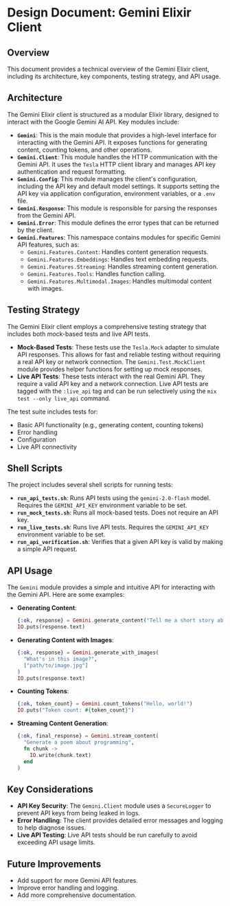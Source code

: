 # Design Document: Gemini Elixir Client

## Overview

This document provides a technical overview of the Gemini Elixir client, including its architecture, key components, testing strategy, and API usage.

## Architecture

The Gemini Elixir client is structured as a modular Elixir library, designed to interact with the Google Gemini AI API. Key modules include:

*   **`Gemini`**: This is the main module that provides a high-level interface for interacting with the Gemini API. It exposes functions for generating content, counting tokens, and other operations.
*   **`Gemini.Client`**: This module handles the HTTP communication with the Gemini API. It uses the `Tesla` HTTP client library and manages API key authentication and request formatting.
*   **`Gemini.Config`**: This module manages the client's configuration, including the API key and default model settings. It supports setting the API key via application configuration, environment variables, or a `.env` file.
*   **`Gemini.Response`**: This module is responsible for parsing the responses from the Gemini API.
*   **`Gemini.Error`**: This module defines the error types that can be returned by the client.
*   **`Gemini.Features`**: This namespace contains modules for specific Gemini API features, such as:
    *   `Gemini.Features.Content`: Handles content generation requests.
    *   `Gemini.Features.Embeddings`: Handles text embedding requests.
    *   `Gemini.Features.Streaming`: Handles streaming content generation.
    *   `Gemini.Features.Tools`: Handles function calling.
    *   `Gemini.Features.Multimodal.Images`: Handles multimodal content with images.

## Testing Strategy

The Gemini Elixir client employs a comprehensive testing strategy that includes both mock-based tests and live API tests.

*   **Mock-Based Tests**: These tests use the `Tesla.Mock` adapter to simulate API responses. This allows for fast and reliable testing without requiring a real API key or network connection. The `Gemini.Test.MockClient` module provides helper functions for setting up mock responses.
*   **Live API Tests**: These tests interact with the real Gemini API. They require a valid API key and a network connection. Live API tests are tagged with the `:live_api` tag and can be run selectively using the `mix test --only live_api` command.

The test suite includes tests for:

*   Basic API functionality (e.g., generating content, counting tokens)
*   Error handling
*   Configuration
*   Live API connectivity

## Shell Scripts

The project includes several shell scripts for running tests:

*   **`run_api_tests.sh`**: Runs API tests using the `gemini-2.0-flash` model. Requires the `GEMINI_API_KEY` environment variable to be set.
*   **`run_mock_tests.sh`**: Runs all mock-based tests. Does not require an API key.
*   **`run_live_tests.sh`**: Runs live API tests. Requires the `GEMINI_API_KEY` environment variable to be set.
*   **`run_api_verification.sh`**: Verifies that a given API key is valid by making a simple API request.

## API Usage

The `Gemini` module provides a simple and intuitive API for interacting with the Gemini API. Here are some examples:

*   **Generating Content**:

    ```elixir
    {:ok, response} = Gemini.generate_content("Tell me a short story about robots.")
    IO.puts(response.text)
    ```

*   **Generating Content with Images**:

    ```elixir
    {:ok, response} = Gemini.generate_with_images(
      "What's in this image?",
      ["path/to/image.jpg"]
    )
    IO.puts(response.text)
    ```

*   **Counting Tokens**:

    ```elixir
    {:ok, token_count} = Gemini.count_tokens("Hello, world!")
    IO.puts("Token count: #{token_count}")
    ```

*   **Streaming Content Generation**:

    ```elixir
    {:ok, final_response} = Gemini.stream_content(
      "Generate a poem about programming",
      fn chunk ->
        IO.write(chunk.text)
      end
    )
    ```

## Key Considerations

*   **API Key Security**: The `Gemini.Client` module uses a `SecureLogger` to prevent API keys from being leaked in logs.
*   **Error Handling**: The client provides detailed error messages and logging to help diagnose issues.
*   **Live API Testing**: Live API tests should be run carefully to avoid exceeding API usage limits.

## Future Improvements

*   Add support for more Gemini API features.
*   Improve error handling and logging.
*   Add more comprehensive documentation.